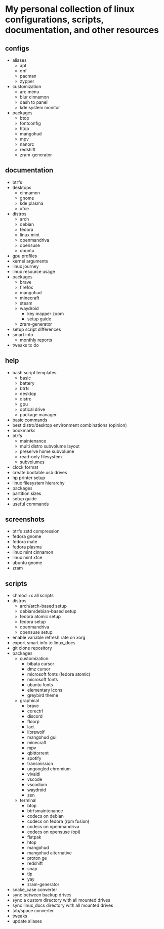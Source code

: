 # My personal collection of linux configurations, scripts, documentation, and other resources 

## configs

- aliases
    - apt
    - dnf
    - pacman
    - zypper
- customization 
    - arc menu
    - blur cinnamon
    - dash to panel
    - kde system monitor
- packages
    - btop
    - fontconfig
    - htop
    - mangohud
    - mpv
    - nanorc
    - redshift
    - zram-generator
    
## documentation

- btrfs
- desktops
    - cinnamon
    - gnome
    - kde plasma
    - xfce
- distros
    - arch
    - debian
    - fedora
    - linux mint
    - openmandriva
    - opensuse
    - ubuntu
- gpu profiles
- kernel arguments
- linux journey
- linux resource usage
- packages
    - brave
    - firefox
    - mangohud
    - minecraft
    - steam
    - waydroid
        - key mapper zoom
        - setup guide
    - zram-generator
- setup script differences
- smart info
    - monthly reports
- tweaks to do

## help

- bash script templates
    - basic
    - battery
    - btrfs
    - desktop
    - distro
    - gpu
    - optical drive
    - package manager
- basic commands
- best distro/desktop environment combinations (opinion)
- bookmarks
- btrfs
    - maintenance
    - multi distro subvolume layout
    - preserve home subvolume 
    - read-only filesystem
    - subvolumes
- clock format
- create bootable usb drives
- hp printer setup
- linux filesystem hierarchy
- packages
- partition sizes
- setup guide
- useful commands

## screenshots

- btrfs zstd compression
- fedora gnome
- fedora mate
- fedora plasma
- linux mint cinnamon
- linux mint xfce
- ubuntu gnome
- zram

## scripts

- chmod +x all scripts
- distros
    - arch/arch-based setup 
    - debian/debian-based setup 
    - fedora atomic setup
    - fedora setup
    - openmandriva
    - opensuse setup
- enable variable refresh rate on xorg
- export smart info to linux_docs
- git clone repository
- packages
    - customization
        - bibata cursor
        - dmz cursor
        - microsoft fonts (fedora atomic)
        - microsoft fonts
        - ubuntu fonts
        - elementary icons
        - greybird theme
    - graphical
        - brave
        - corectrl
        - discord
        - floorp
        - lact
        - librewolf
        - mangohud gui
        - minecraft
        - mpv
        - qbittorrent
        - spotify
        - transmission
        - ungoogled chromium
        - vivaldi
        - vscode
        - vscodium
        - waydroid
        - zen
    - terminal
        - btop
        - btrfsmaintenance
        - codecs on debian
        - codecs on fedora (rpm fusion)
        - codecs on openmandriva
        - codecs on opensuse (opi)
        - flatpak
        - htop
        - mangohud
        - mangohud alternative
        - proton ge
        - redshift
        - snap
        - tlp
        - yay
        - zram-generator
- snake_case converter
- sync between backup drives
- sync a custom directory with all mounted drives
- sync linux_docs directory with all mounted drives
- tab/space converter
- tweaks
- update aliases


